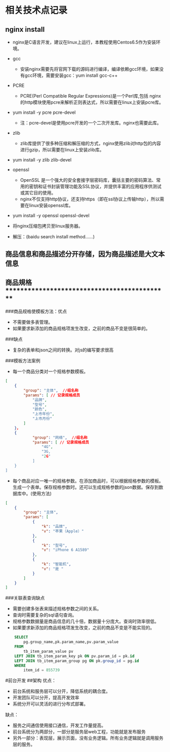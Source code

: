 # 相关技术点记录

## nginx install

* nginx是C语言开发，建议在linux上运行，本教程使用Centos6.5作为安装环境。
* gcc
  - 安装nginx需要先将官网下载的源码进行编译，编译依赖gcc环境，如果没有gcc环境，需要安装gcc：yum install gcc-c++ 
* PCRE
  - PCRE(Perl Compatible Regular Expressions)是一个Perl库,包括 nginx的http模块使用pcre来解析正则表达式，所以需要在linux上安装pcre库。
* yum install -y pcre pcre-devel
  - 注：pcre-devel是使用pcre开发的一个二次开发库。nginx也需要此库。
* zlib
   - zlib库提供了很多种压缩和解压缩的方式，nginx使用zlib对http包的内容进行gzip，所以需要在linux上安装zlib库。
* yum install -y zlib zlib-devel
* openssl
   - OpenSSL 是一个强大的安全套接字层密码库，囊括主要的密码算法、常用的密钥和证书封装管理功能及SSL协议，并提供丰富的应用程序供测试或其它目的使用。
   - nginx不仅支持http协议，还支持https（即在ssl协议上传输http），所以需要在linux安装openssl库。
* yum install -y openssl openssl-devel

* 将nginx压缩包拷贝至linux服务器。
* 解压：(baidu search install method......)

## 商品信息和商品描述分开存储，因为商品描述是大文本信息

## 商品規格********************************************

###商品规格使模板方法：优点
* 不需要做多表管理。
* 如果要求新添加的商品规格项发生改变，之前的商品不变是很简单的。

###缺点
* 复杂的表单和json之间的转换。对js的编写要求很高

###模板方法案例
* 每一个商品分类对一个规格参数模板。

```json
[
    {
        "group": "主体",  //组名称
        "params": [ // 记录规格成员
            "品牌",
            "型号",
            "颜色",
            "上市年份",
            "上市月份"
        ]
    }，
    {
            "group": "网络",  //组名称
            "params": [ // 记录规格成员
                "4G",
                "3G,
                "2G"
            ]
    }
]
```
* 每个商品对应一唯一的规格参数。在添加商品时，可以根据规格参数的模板。生成一个表单。保存规格参数时。还可以生成规格参数的json数据。保存到数据库中。(使用方法)

```json
[
    {
        "group": "主体",
        "params": [
            {
                "k": "品牌",
                "v": "苹果（Apple）"
            },
            {
                "k": "型号",
                "v": "iPhone 6 A1589"
            },
            {
                "k": "智能机",
                "v": "是 "
            }
        ]
    }
]
```

###关联表查询缺点
* 需要创建多张表来描述规格参数之间的关系。
* 查询时需要复杂的sql语句查询。
* 规格参数数据量是商品信息的几十倍，数据量十分庞大。查询时效率很低。
* 如果要求新添加的商品规格项发生改变，之前的商品不变是不能实现的。

```sql
    SELECT
        pg.group_name,pk.param_name,pv.param_value
    FROM
        tb_item_param_value pv
    LEFT JOIN tb_item_param_key pk ON pv.param_id = pk.id
    LEFT JOIN tb_item_param_group pg ON pk.group_id = pg.id
    WHERE
        item_id = 855739
```

#前台开发
##架构
优点：
* 前台系统和服务层可以分开，降低系统的耦合度。
* 开发团队可以分开，提高开发效率
* 系统分开可以灵活的进行分布式部署。

缺点：
* 服务之间通信使用接口通信，开发工作量提高。
* 前台系统分为两部分，一部分是服务层web工程，功能就是发布服务
* 另外一部分：表现层，展示页面，没有业务逻辑。所有业务逻辑就是调用服务层的服务。


